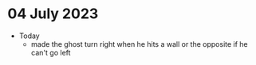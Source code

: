 # 04 July 2023

* Today
  * made the ghost turn right when he hits a wall or the opposite if he can't go left
